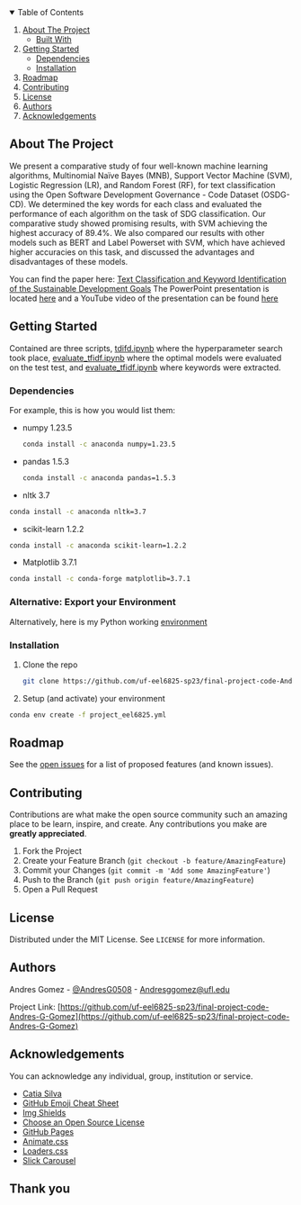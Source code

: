 
<!-- TABLE OF CONTENTS -->
<details open="open">
  <summary>Table of Contents</summary>
  <ol>
    <li>
      <a href="#about-the-project">About The Project</a>
      <ul>
        <li><a href="#built-with">Built With</a></li>
      </ul>
    </li>
    <li>
      <a href="#getting-started">Getting Started</a>
      <ul>
        <li><a href="#dependencies">Dependencies</a></li>
        <li><a href="#installation">Installation</a></li>
      </ul>
    </li>
    <li><a href="#roadmap">Roadmap</a></li>
    <li><a href="#contributing">Contributing</a></li>
    <li><a href="#license">License</a></li>
    <li><a href="#authors">Authors</a></li>
    <li><a href="#acknowledgements">Acknowledgements</a></li>
  </ol>
</details>



<!-- ABOUT THE PROJECT -->
## About The Project

We present a comparative study of four well-known machine learning algorithms, Multinomial Naïve Bayes (MNB), Support Vector Machine (SVM), Logistic Regression (LR), and Random Forest (RF), for text classification using the Open Software Development Governance - Code Dataset (OSDG-CD). We determined the key words for each class and evaluated the performance of each algorithm on the task of SDG classification. Our comparative study showed promising results, with SVM achieving the highest accuracy of 89.4%. We also compared our results with other models such as BERT and Label Powerset with SVM, which have achieved higher accuracies on this task, and discussed the advantages and disadvantages of these models. 

You can find the paper here: [Text Classification and Keyword Identification of the Sustainable Development Goals](https://github.com/uf-eel6825-sp23/final-project-code-Andres-G-Gomez/blob/main/project_submission.pdf)
The PowerPoint presentation is located [here](https://github.com/uf-eel6825-sp23/final-project-code-Andres-G-Gomez/blob/main/Presentation.pptx) and a YouTube video of the presentation can be found [here](https://youtu.be/lxnQjeFpG8U)

<!-- GETTING STARTED -->
## Getting Started

Contained are three scripts, [tdifd.ipynb](https://github.com/uf-eel6825-sp23/final-project-code-Andres-G-Gomez/blob/main/tdifd.ipynb) where the hyperparameter search took place, [evaluate_tfidf.ipynb](https://github.com/uf-eel6825-sp23/final-project-code-Andres-G-Gomez/blob/main/evaluate_tfidf.ipynb) where the optimal models were evaluated on the test test, and [evaluate_tfidf.ipynb](https://github.com/uf-eel6825-sp23/final-project-code-Andres-G-Gomez/blob/main/evaluate_tfidf.ipynb) where keywords were extracted. 

### Dependencies

For example, this is how you would list them:
* numpy 1.23.5
  ```sh
  conda install -c anaconda numpy=1.23.5
  ```
* pandas 1.5.3
  ```sh
  conda install -c anaconda pandas=1.5.3
  ```
 * nltk 3.7
 ```sh
 conda install -c anaconda nltk=3.7
 ```
 * scikit-learn 1.2.2
 ```sh
 conda install -c anaconda scikit-learn=1.2.2
 ```
 * Matplotlib 3.7.1
 ```sh
 conda install -c conda-forge matplotlib=3.7.1
 ```
### Alternative: Export your Environment

Alternatively, here is my Python working [environment](https://github.com/uf-eel6825-sp23/final-project-code-Andres-G-Gomez/blob/main/project_eel6825.yml)

### Installation

1. Clone the repo
   ```sh
   git clone https://github.com/uf-eel6825-sp23/final-project-code-Andres-G-Gomez
   ```
 2. Setup (and activate) your environment
   ```sh
   conda env create -f project_eel6825.yml
   ```

<!-- ROADMAP -->
## Roadmap

See the [open issues](https://github.com/catiaspsilva/README-template/issues) for a list of proposed features (and known issues).

<!-- CONTRIBUTING -->
## Contributing

Contributions are what make the open source community such an amazing place to be learn, inspire, and create. Any contributions you make are **greatly appreciated**.

1. Fork the Project
2. Create your Feature Branch (`git checkout -b feature/AmazingFeature`)
3. Commit your Changes (`git commit -m 'Add some AmazingFeature'`)
4. Push to the Branch (`git push origin feature/AmazingFeature`)
5. Open a Pull Request


<!-- LICENSE -->
## License

Distributed under the MIT License. See `LICENSE` for more information.


<!-- Authors -->
## Authors

Andres Gomez - [@AndresG0508](https://twitter.com/AndresG0508) - Andresggomez@ufl.edu


Project Link: [https://github.com/uf-eel6825-sp23/final-project-code-Andres-G-Gomez](https://github.com/uf-eel6825-sp23/final-project-code-Andres-G-Gomez)


<!-- ACKNOWLEDGEMENTS -->
## Acknowledgements

You can acknowledge any individual, group, institution or service.
* [Catia Silva](https://faculty.eng.ufl.edu/catia-silva/)
* [GitHub Emoji Cheat Sheet](https://www.webpagefx.com/tools/emoji-cheat-sheet)
* [Img Shields](https://shields.io)
* [Choose an Open Source License](https://choosealicense.com)
* [GitHub Pages](https://pages.github.com)
* [Animate.css](https://daneden.github.io/animate.css)
* [Loaders.css](https://connoratherton.com/loaders)
* [Slick Carousel](https://kenwheeler.github.io/slick)

## Thank you

<!-- If this is useful: [![Buy me a coffee](https://www.buymeacoffee.com/andresgg)](https://www.buymeacoffee.com/andresgg) -->
